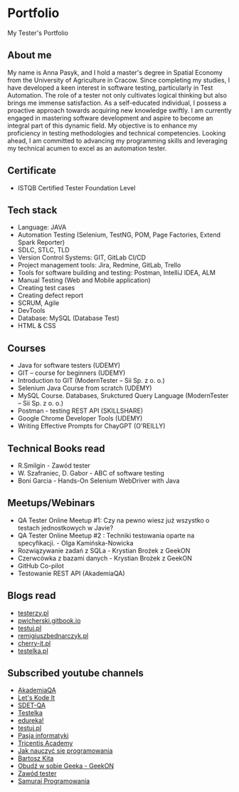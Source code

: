 # Portfolio
My Tester's Portfolio

## About me
My name is Anna Pasyk, and I hold a master's degree in Spatial Economy from the University of Agriculture in Cracow. Since completing my studies, I have developed a keen interest in software testing, particularly in Test Automation. The role of a tester not only cultivates logical thinking but also brings me immense satisfaction.
As a self-educated individual, I possess a proactive approach towards acquiring new knowledge swiftly. I am currently engaged in mastering software development and aspire to become an integral part of this dynamic field. My objective is to enhance my proficiency in testing methodologies and technical competencies. Looking ahead, I am committed to advancing my programming skills and leveraging my technical acumen to excel as an automation tester.

## Certificate
* ISTQB Certified Tester Foundation Level 

## Tech stack
* Language: JAVA
* Automation Testing (Selenium, TestNG, POM, Page Factories, Extend Spark Reporter)
* SDLC, STLC, TLD
* Version Control Systems: GIT, GitLab CI/CD
* Project management tools: Jira, Redmine, GitLab, Trello
* Tools for software building and testing: Postman, IntelliJ IDEA, ALM
* Manual Testing (Web and Mobile application)
* Creating test cases
* Creating defect report
* SCRUM, Agile
* DevTools
* Database: MySQL (Database Test)
* HTML & CSS



## Courses
* Java for software testers (UDEMY)
* GIT – course for beginners (UDEMY)
* Introduction to GIT (ModernTester – Sii Sp. z o. o.)
* Selenium Java Course from scratch (UDEMY)
* MySQL Course. Databases, Srukctured Query Language (ModernTester – Sii Sp. z o. o.)
* Postman - testing REST API (SKILLSHARE)
* Google Chrome Developer Tools (UDEMY)
* Writing Effective Prompts for ChayGPT (O'REILLY)



## Technical Books read
* R.Smilgin - Zawód tester
* W. Szafraniec, D. Gabor - ABC of software testing
* Boni Garcia - Hands-On Selenium WebDriver with Java


 ## Meetups/Webinars
* QA Tester Online Meetup #1: Czy na pewno wiesz już wszystko o testach jednostkowych w Javie?
* QA Tester Online Meetup #2 : Techniki testowania oparte na specyfikacji. - Olga Kamińska-Nowicka 
* Rozwiązywanie zadań z SQLa - Krystian Brożek z GeekON
* Czerwcówka z bazami danych - Krystian Brożek z GeekON
* GitHub Co-pilot
* Testowanie REST API (AkademiaQA)


## Blogs read
* [testerzy.pl](https://testerzy.pl)
* [pwicherski.gitbook.io](https://pwicherski.gitbook.io/testowanie-oprogramowania/)
* [testuj.pl](https://testuj.pl/blog/)
* [remigiuszbednarczyk.pl](https://remigiuszbednarczyk.pl/)
* [cherry-it.pl](http://cherry-it.pl/)
* [testelka.pl](https://testelka.pl/)


## Subscribed youtube channels
* [AkademiaQA](https://www.youtube.com/@akademiaqa)
* [Let's Kode It](https://www.youtube.com/@LetsKodeItOfficial)
* [SDET-QA](https://www.youtube.com/@sdetpavan)
* [Testelka](https://www.youtube.com/channel/UC5D9qnAZlP2wod7znQR63pQ)
* [edureka!](https://www.youtube.com/@edurekaIN)
* [testuj.pl](https://www.youtube.com/channel/UC5nfCVMCEhYjCgnUoufoLhw/videos)
* [Pasja informatyki](https://www.youtube.com/channel/UCzn6vAfspIcagLax1fck_jw)
* [Tricentis Academy](https://www.youtube.com/@TricentisAcademy)
* [Jak nauczyć się programowania](https://www.youtube.com/@Jaknauczycsieprogramowania)
* [Bartosz Kita](https://www.youtube.com/user/BartooszK)
* [Obudź w sobie Geeka - GeekON](https://www.youtube.com/channel/UC0qnnzceIJlGS3gpiosdSZw/videos)
* [Zawód tester](https://www.youtube.com/channel/UCUJzan4zBUpWwS1yWZZCwUw/videos)
* [Samuraj Programowania](https://www.youtube.com/channel/UC6wlzVp-5TD5xfDwiohSDeg)



